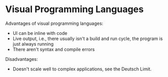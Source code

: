 # Visual Programming Languages

Advantages of visual programming languages:

- UI can be inline with code
- Live output, i.e., there usually isn't a build and run cycle, the program is just always running
- There aren't syntax and compile errors

Disadvantages:

- Doesn't scale well to complex applications, see the Deutsch Limit.
